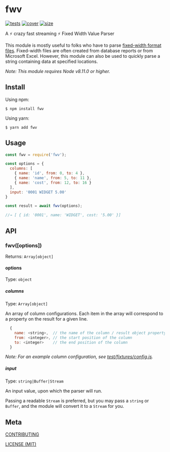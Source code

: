 [tests]: 	https://img.shields.io/circleci/project/github/shellscape/fwv.svg
[tests-url]: https://circleci.com/gh/shellscape/fwv

[cover]: https://codecov.io/gh/shellscape/fwv/branch/master/graph/badge.svg
[cover-url]: https://codecov.io/gh/shellscape/fwv

[size]: https://packagephobia.now.sh/badge?p=fwv
[size-url]: https://packagephobia.now.sh/result?p=fwv

# fwv

[![tests][tests]][tests-url]
[![cover][cover]][cover-url]
[![size][size]][size-url]

A ⚡️ crazy fast streaming ⚡️ Fixed Width Value Parser

This module is mostly useful to folks who have to parse
[fixed-width format files](https://goo.gl/gGFdtw). Fixed-width files are often
created from database reports or from Microsoft Excel. However, this module can
also be used to quickly parse a string containing data at specified locations.

_Note: This module requires Node v8.11.0 or higher._

## Install

Using npm:

```console
$ npm install fwv
```

Using yarn:

```console
$ yarn add fwv
```

## Usage

```js
const fwv = require('fwv');

const options = {
  columns: [
    { name: 'id', from: 0, to: 4 },
    { name: 'name', from: 5, to: 11 },
    { name: 'cost', from: 12, to: 16 }
  ],
  input: '0001 WIDGET 5.00'
}

const result = await fwv(options);

//→ [ { id: '0001', name: 'WIDGET', cost: '5.00' }]
```

## API

### fwv([options])

Returns: `Array[object]`

#### options

Type: `object`

##### columns

Type: `Array[object]`

An array of column configurations. Each item in the array will correspond to a
property on the result for a given line.

```js
  {
    name: <string>,  // the name of the column / result object property
    from: <integer>, // the start position of the column
    to: <integer>    // the end position of the column
  }
```

_Note: For an example column configuration, see
[test/fixtures/config.js](test/fixtures/config.js)._

##### input

Type: `string|Buffer|Stream`

An input value, upon which the parser will run.

Passing a readable `Stream` is preferred, but you may pass a `string` or
`Buffer`, and the module will convert it to a `Stream` for you.

## Meta

[CONTRIBUTING](./.github/CONTRIBUTING)

[LICENSE (MIT)](./LICENSE)
